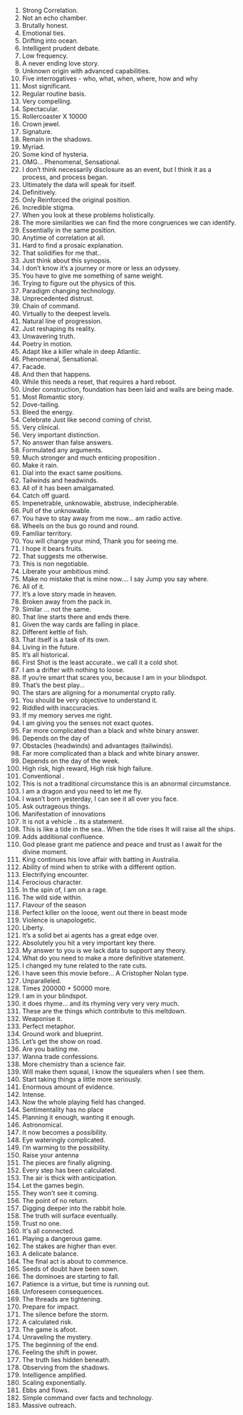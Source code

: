 1. Strong Correlation.
2. Not an echo chamber.
3. Brutally honest.
4. Emotional ties.
5. Drifting into ocean.
6. Intelligent prudent debate.
7. Low frequency.
8. A never ending love story.
9. Unknown origin with advanced capabilities.
10. Five interrogatives - who, what, when, where, how and why
11. Most significant.
12. Regular routine basis.
13. Very compelling.
14. Spectacular.
15. Rollercoaster X 10000
16. Crown jewel.
17. Signature.
18. Remain in the shadows.
19. Myriad.
20. Some kind of hysteria.
21. OMG… Phenomenal, Sensational.
22. I don’t think necessarily disclosure as an event, but I think it as a process, and process began.
23. Ultimately the data will speak for itself.
24. Definitively.
25. Only Reinforced the original position.
26. Incredible stigma.
27. When you look at these problems holistically.
28. The more similarities we can find the more congruences we can identify.
29. Essentially in the same position.
30. Anytime of correlation at all.
31. Hard to find a prosaic explanation.
32. That solidifies for me that..
33. Just think about this synopsis.
34. I don’t know it’s a journey or more or less an odyssey.
35. You have to give me something of same weight.
36. Trying to figure out the physics of this.
37. Paradigm changing technology.
38. Unprecedented distrust.
39. Chain of command.
40. Virtually to the deepest levels.
41. Natural line of progression.
42. Just reshaping its reality.
43. Unwavering truth.
44. Poetry in motion.
45. Adapt like a killer whale in deep Atlantic.
46. Phenomenal, Sensational.
47. Facade.
48. And then that happens.
49. While this needs a reset, that requires a hard reboot.
50. Under construction, foundation has been laid and walls are being made.
51. Most Romantic story.
52. Dove-tailing.
53. Bleed the energy.
54. Celebrate Just like second coming of christ.
55. Very clinical.
56. Very important distinction.
57. No answer than false answers.
58. Formulated any arguments.
59. Much stronger and much enticing proposition .
60. Make it rain.
61. Dial into the exact same positions.
62. Tailwinds and headwinds.
63. All of it has been amalgamated.
64. Catch off guard.
65. Impenetrable, unknowable, abstruse, indecipherable.
66. Pull of the unknowable.
67. You have to stay away from me now… am radio active.
68. Wheels on the bus go round and round.
69. Familiar territory.
70. You will change your mind, Thank you for seeing me.
71. I hope it bears fruits.
72. That suggests me otherwise.
73. This is non negotiable.
74. Liberate your ambitious mind.
75. Make no mistake that is mine now…. I say Jump you say where.
76. All of it.
77. It’s a love story made in heaven.
78. Broken away from the pack in.
79. Similar … not the same.
80. That line starts there and ends there.
81. Given the way cards are falling in place.
82. Different kettle of fish.
83. That itself is a task of its own.
84. Living in the future.
85. It’s all historical.
86. First Shot is the least accurate.. we call it a cold shot.
87. I am a drifter with nothing to loose.
88. If you’re smart that scares you, because I am in your blindspot.
89. That’s the best play…
90. The stars are aligning for a monumental crypto rally.
91. You should be very objective to understand it.
92. Riddled with inaccuracies.
93. If my memory serves me right.
94. I am giving you the senses not exact quotes.
95. Far more complicated than a black and white binary answer.
96. Depends on the day of
97. Obstacles (headwinds) and advantages (tailwinds).
98. Far more complicated than a black and white binary answer.
96. Depends on the day of the week.
97. High risk, high reward, High risk high failure.
98. Conventional .
99. This is not a traditional circumstance this is an abnormal circumstance.
100. I am a dragon and you need to let me fly.
101. I wasn’t born yesterday, I can see it all over you face.
102. Ask outrageous things.
103. Manifestation of innovations
104. It is not a vehicle .. its a statement.
105. This is like a tide in the sea.. When the tide rises It will raise all the ships.
106. Adds additional confluence.
107. God please grant me patience and peace and trust as I await for the divine moment.
108. King continues his love affair with batting in Australia.
109. Ability of mind when to strike with a different option.
110. Electrifying encounter.
111. Ferocious character.
112. In the spin of, I am on a rage.
113. The wild side within.
114. Flavour of the season
115. Perfect killer on the loose, went out there in beast mode
116. Violence is unapologetic.
117. Liberty.
118. It’s a solid bet ai agents has a great edge over.
119. Absolutely you hit a very important key there.
120. My answer to you is we lack data to support any theory.
121. What do you need to make a more definitive statement.
122. I changed my tune related to the rate cuts.
123. I have seen this movie before… A Cristopher Nolan type.
124. Unparalleled.
125. Times 200000 + 50000 more.
126. I am in your blindspot.
127. it does rhyme… and its rhyming very very very much.
128. These are the things which contribute to this meltdown.
129. Weaponise it.
130. Perfect metaphor.
131. Ground work and blueprint.
132. Let’s get the show on road.
133. Are you baiting me.
134. Wanna trade confessions.
135. More chemistry than a science fair.
136. Will make them squeal, I know the squealers when I see them.
137. Start taking things a little more seriously.
138. Enormous amount of evidence.
139. Intense.
140. Now the whole playing field has changed.
141. Sentimentality has no place
142. Planning it enough, wanting it enough.
143. Astronomical.
144. It now becomes a possibility.
145. Eye wateringly complicated.
146. I’m warming to the possibility.
147. Raise your antenna
148. The pieces are finally aligning.
149. Every step has been calculated.
150. The air is thick with anticipation.
151. Let the games begin.
152. They won't see it coming.
153. The point of no return.
154. Digging deeper into the rabbit hole.
155. The truth will surface eventually.
156. Trust no one.
157. It's all connected.
158. Playing a dangerous game.
159. The stakes are higher than ever.
160. A delicate balance.
161. The final act is about to commence.
162. Seeds of doubt have been sown.
163. The dominoes are starting to fall.
164. Patience is a virtue, but time is running out.
165. Unforeseen consequences.
166. The threads are tightening.
167. Prepare for impact.
168. The silence before the storm.
169. A calculated risk.
170. The game is afoot.
171. Unraveling the mystery.
172. The beginning of the end.
173. Feeling the shift in power.
174. The truth lies hidden beneath.
175. Observing from the shadows.
176. Intelligence amplified.
177. Scaling exponentially.
178. Ebbs and flows.
179. Simple command over facts and technology.
180. Massive outreach.


